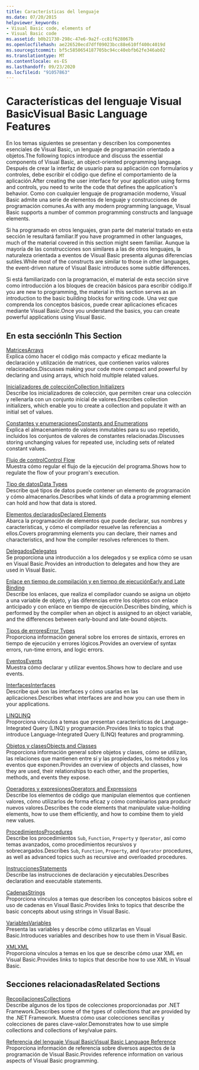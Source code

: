 ```yaml
---
title: Características del lenguaje
ms.date: 07/20/2015
helpviewer_keywords:
- Visual Basic code, elements of
- Visual Basic code
ms.assetid: b0b21730-298c-47e6-9a2f-cc81f628067b
ms.openlocfilehash: ae226520ecd7dff09023bcc88e610ff400c4019d
ms.sourcegitcommit: bf5c5850654187705bc94cc40ebfb62fe346ab02
ms.translationtype: MT
ms.contentlocale: es-ES
ms.lasthandoff: 09/23/2020
ms.locfileid: "91057863"
---
```

# <a name="visual-basic-language-features"></a><span data-ttu-id="7ddb0-102">Características del lenguaje Visual Basic</span><span class="sxs-lookup"><span data-stu-id="7ddb0-102">Visual Basic Language Features</span></span>

<span data-ttu-id="7ddb0-103">En los temas siguientes se presentan y describen los componentes esenciales de Visual Basic, un lenguaje de programación orientado a objetos.</span><span class="sxs-lookup"><span data-stu-id="7ddb0-103">The following topics introduce and discuss the essential components of Visual Basic, an object-oriented programming language.</span></span> <span data-ttu-id="7ddb0-104">Después de crear la interfaz de usuario para su aplicación con formularios y controles, debe escribir el código que define el comportamiento de la aplicación.</span><span class="sxs-lookup"><span data-stu-id="7ddb0-104">After creating the user interface for your application using forms and controls, you need to write the code that defines the application's behavior.</span></span> <span data-ttu-id="7ddb0-105">Como con cualquier lenguaje de programación moderno, Visual Basic admite una serie de elementos de lenguaje y construcciones de programación comunes.</span><span class="sxs-lookup"><span data-stu-id="7ddb0-105">As with any modern programming language, Visual Basic supports a number of common programming constructs and language elements.</span></span>  
  
 <span data-ttu-id="7ddb0-106">Si ha programado en otros lenguajes, gran parte del material tratado en esta sección le resultará familiar.</span><span class="sxs-lookup"><span data-stu-id="7ddb0-106">If you have programmed in other languages, much of the material covered in this section might seem familiar.</span></span> <span data-ttu-id="7ddb0-107">Aunque la mayoría de las construcciones son similares a las de otros lenguajes, la naturaleza orientada a eventos de Visual Basic presenta algunas diferencias sutiles.</span><span class="sxs-lookup"><span data-stu-id="7ddb0-107">While most of the constructs are similar to those in other languages, the event-driven nature of Visual Basic introduces some subtle differences.</span></span>  
  
 <span data-ttu-id="7ddb0-108">Si está familiarizado con la programación, el material de esta sección sirve como introducción a los bloques de creación básicos para escribir código.</span><span class="sxs-lookup"><span data-stu-id="7ddb0-108">If you are new to programming, the material in this section serves as an introduction to the basic building blocks for writing code.</span></span> <span data-ttu-id="7ddb0-109">Una vez que comprenda los conceptos básicos, puede crear aplicaciones eficaces mediante Visual Basic.</span><span class="sxs-lookup"><span data-stu-id="7ddb0-109">Once you understand the basics, you can create powerful applications using Visual Basic.</span></span>  
  
## <a name="in-this-section"></a><span data-ttu-id="7ddb0-110">En esta sección</span><span class="sxs-lookup"><span data-stu-id="7ddb0-110">In This Section</span></span>  

 [<span data-ttu-id="7ddb0-111">Matrices</span><span class="sxs-lookup"><span data-stu-id="7ddb0-111">Arrays</span></span>](arrays/index.md)  
 <span data-ttu-id="7ddb0-112">Explica cómo hacer el código más compacto y eficaz mediante la declaración y utilización de matrices, que contienen varios valores relacionados.</span><span class="sxs-lookup"><span data-stu-id="7ddb0-112">Discusses making your code more compact and powerful by declaring and using arrays, which hold multiple related values.</span></span>  
  
 [<span data-ttu-id="7ddb0-113">Inicializadores de colección</span><span class="sxs-lookup"><span data-stu-id="7ddb0-113">Collection Initializers</span></span>](collection-initializers/index.md)  
 <span data-ttu-id="7ddb0-114">Describe los inicializadores de colección, que permiten crear una colección y rellenarla con un conjunto inicial de valores.</span><span class="sxs-lookup"><span data-stu-id="7ddb0-114">Describes collection initializers, which enable you to create a collection and populate it with an initial set of values.</span></span>  
  
 [<span data-ttu-id="7ddb0-115">Constantes y enumeraciones</span><span class="sxs-lookup"><span data-stu-id="7ddb0-115">Constants and Enumerations</span></span>](constants-enums/index.md)  
 <span data-ttu-id="7ddb0-116">Explica el almacenamiento de valores inmutables para su uso repetido, incluidos los conjuntos de valores de constantes relacionadas.</span><span class="sxs-lookup"><span data-stu-id="7ddb0-116">Discusses storing unchanging values for repeated use, including sets of related constant values.</span></span>  
  
 [<span data-ttu-id="7ddb0-117">Flujo de control</span><span class="sxs-lookup"><span data-stu-id="7ddb0-117">Control Flow</span></span>](control-flow/index.md)  
 <span data-ttu-id="7ddb0-118">Muestra cómo regular el flujo de la ejecución del programa.</span><span class="sxs-lookup"><span data-stu-id="7ddb0-118">Shows how to regulate the flow of your program's execution.</span></span>  
  
 [<span data-ttu-id="7ddb0-119">Tipo de datos</span><span class="sxs-lookup"><span data-stu-id="7ddb0-119">Data Types</span></span>](data-types/index.md)  
 <span data-ttu-id="7ddb0-120">Describe qué tipos de datos puede contener un elemento de programación y cómo almacenarlos.</span><span class="sxs-lookup"><span data-stu-id="7ddb0-120">Describes what kinds of data a programming element can hold and how that data is stored.</span></span>  
  
 [<span data-ttu-id="7ddb0-121">Elementos declarados</span><span class="sxs-lookup"><span data-stu-id="7ddb0-121">Declared Elements</span></span>](declared-elements/index.md)  
 <span data-ttu-id="7ddb0-122">Abarca la programación de elementos que puede declarar, sus nombres y características, y cómo el compilador resuelve las referencias a ellos.</span><span class="sxs-lookup"><span data-stu-id="7ddb0-122">Covers programming elements you can declare, their names and characteristics, and how the compiler resolves references to them.</span></span>  
  
 [<span data-ttu-id="7ddb0-123">Delegados</span><span class="sxs-lookup"><span data-stu-id="7ddb0-123">Delegates</span></span>](delegates/index.md)  
 <span data-ttu-id="7ddb0-124">Se proporciona una introducción a los delegados y se explica cómo se usan en Visual Basic.</span><span class="sxs-lookup"><span data-stu-id="7ddb0-124">Provides an introduction to delegates and how they are used in Visual Basic.</span></span>  
  
 [<span data-ttu-id="7ddb0-125">Enlace en tiempo de compilación y en tiempo de ejecución</span><span class="sxs-lookup"><span data-stu-id="7ddb0-125">Early and Late Binding</span></span>](early-late-binding/index.md)  
 <span data-ttu-id="7ddb0-126">Describe los enlaces, que realiza el compilador cuando se asigna un objeto a una variable de objeto, y las diferencias entre los objetos con enlace anticipado y con enlace en tiempo de ejecución.</span><span class="sxs-lookup"><span data-stu-id="7ddb0-126">Describes binding, which is performed by the compiler when an object is assigned to an object variable, and the differences between early-bound and late-bound objects.</span></span>  
  
 [<span data-ttu-id="7ddb0-127">Tipos de errores</span><span class="sxs-lookup"><span data-stu-id="7ddb0-127">Error Types</span></span>](error-types.md)  
 <span data-ttu-id="7ddb0-128">Proporciona información general sobre los errores de sintaxis, errores en tiempo de ejecución y errores lógicos.</span><span class="sxs-lookup"><span data-stu-id="7ddb0-128">Provides an overview of syntax errors, run-time errors, and logic errors.</span></span>  
  
 [<span data-ttu-id="7ddb0-129">Eventos</span><span class="sxs-lookup"><span data-stu-id="7ddb0-129">Events</span></span>](events/index.md)  
 <span data-ttu-id="7ddb0-130">Muestra cómo declarar y utilizar eventos.</span><span class="sxs-lookup"><span data-stu-id="7ddb0-130">Shows how to declare and use events.</span></span>  
  
 [<span data-ttu-id="7ddb0-131">Interfaces</span><span class="sxs-lookup"><span data-stu-id="7ddb0-131">Interfaces</span></span>](interfaces/index.md)  
 <span data-ttu-id="7ddb0-132">Describe qué son las interfaces y cómo usarlas en las aplicaciones.</span><span class="sxs-lookup"><span data-stu-id="7ddb0-132">Describes what interfaces are and how you can use them in your applications.</span></span>  
  
 [<span data-ttu-id="7ddb0-133">LINQ</span><span class="sxs-lookup"><span data-stu-id="7ddb0-133">LINQ</span></span>](linq/index.md)  
 <span data-ttu-id="7ddb0-134">Proporciona vínculos a temas que presentan características de Language-Integrated Query (LINQ) y programación.</span><span class="sxs-lookup"><span data-stu-id="7ddb0-134">Provides links to topics that introduce Language-Integrated Query (LINQ) features and programming.</span></span>  
  
 [<span data-ttu-id="7ddb0-135">Objetos y clases</span><span class="sxs-lookup"><span data-stu-id="7ddb0-135">Objects and Classes</span></span>](objects-and-classes/index.md)  
 <span data-ttu-id="7ddb0-136">Proporciona información general sobre objetos y clases, cómo se utilizan, las relaciones que mantienen entre sí y las propiedades, los métodos y los eventos que exponen.</span><span class="sxs-lookup"><span data-stu-id="7ddb0-136">Provides an overview of objects and classes, how they are used, their relationships to each other, and the properties, methods, and events they expose.</span></span>  
  
 [<span data-ttu-id="7ddb0-137">Operadores y expresiones</span><span class="sxs-lookup"><span data-stu-id="7ddb0-137">Operators and Expressions</span></span>](operators-and-expressions/index.md)  
 <span data-ttu-id="7ddb0-138">Describe los elementos de código que manipulan elementos que contienen valores, cómo utilizarlos de forma eficaz y cómo combinarlos para producir nuevos valores.</span><span class="sxs-lookup"><span data-stu-id="7ddb0-138">Describes the code elements that manipulate value-holding elements, how to use them efficiently, and how to combine them to yield new values.</span></span>  
  
 [<span data-ttu-id="7ddb0-139">Procedimientos</span><span class="sxs-lookup"><span data-stu-id="7ddb0-139">Procedures</span></span>](procedures/index.md)  
 <span data-ttu-id="7ddb0-140">Describe los procedimientos `Sub`, `Function`, `Property` y `Operator`, así como temas avanzados, como procedimientos recursivos y sobrecargados.</span><span class="sxs-lookup"><span data-stu-id="7ddb0-140">Describes `Sub`, `Function`, `Property`, and `Operator` procedures, as well as advanced topics such as recursive and overloaded procedures.</span></span>  
  
 [<span data-ttu-id="7ddb0-141">Instrucciones</span><span class="sxs-lookup"><span data-stu-id="7ddb0-141">Statements</span></span>](statements.md)  
 <span data-ttu-id="7ddb0-142">Describe las instrucciones de declaración y ejecutables.</span><span class="sxs-lookup"><span data-stu-id="7ddb0-142">Describes declaration and executable statements.</span></span>  
  
 [<span data-ttu-id="7ddb0-143">Cadenas</span><span class="sxs-lookup"><span data-stu-id="7ddb0-143">Strings</span></span>](strings/index.md)  
 <span data-ttu-id="7ddb0-144">Proporciona vínculos a temas que describen los conceptos básicos sobre el uso de cadenas en Visual Basic.</span><span class="sxs-lookup"><span data-stu-id="7ddb0-144">Provides links to topics that describe the basic concepts about using strings in Visual Basic.</span></span>  
  
 [<span data-ttu-id="7ddb0-145">Variables</span><span class="sxs-lookup"><span data-stu-id="7ddb0-145">Variables</span></span>](variables/index.md)  
 <span data-ttu-id="7ddb0-146">Presenta las variables y describe cómo utilizarlas en Visual Basic.</span><span class="sxs-lookup"><span data-stu-id="7ddb0-146">Introduces variables and describes how to use them in Visual Basic.</span></span>  
  
 [<span data-ttu-id="7ddb0-147">XML</span><span class="sxs-lookup"><span data-stu-id="7ddb0-147">XML</span></span>](xml/index.md)  
 <span data-ttu-id="7ddb0-148">Proporciona vínculos a temas en los que se describe cómo usar XML en Visual Basic.</span><span class="sxs-lookup"><span data-stu-id="7ddb0-148">Provides links to topics that describe how to use XML in Visual Basic.</span></span>  
  
## <a name="related-sections"></a><span data-ttu-id="7ddb0-149">Secciones relacionadas</span><span class="sxs-lookup"><span data-stu-id="7ddb0-149">Related Sections</span></span>

 [<span data-ttu-id="7ddb0-150">Recopilaciones</span><span class="sxs-lookup"><span data-stu-id="7ddb0-150">Collections</span></span>](../concepts/collections.md)  
 <span data-ttu-id="7ddb0-151">Describe algunos de los tipos de colecciones proporcionadas por .NET Framework.</span><span class="sxs-lookup"><span data-stu-id="7ddb0-151">Describes some of the types of collections that are provided by the .NET Framework.</span></span> <span data-ttu-id="7ddb0-152">Muestra cómo usar colecciones sencillas y colecciones de pares clave-valor.</span><span class="sxs-lookup"><span data-stu-id="7ddb0-152">Demonstrates how to use simple collections and collections of key/value pairs.</span></span>  
  
 [<span data-ttu-id="7ddb0-153">Referencia del lenguaje Visual Basic</span><span class="sxs-lookup"><span data-stu-id="7ddb0-153">Visual Basic Language Reference</span></span>](../../language-reference/index.md)  
 <span data-ttu-id="7ddb0-154">Proporciona información de referencia sobre diversos aspectos de la programación de Visual Basic.</span><span class="sxs-lookup"><span data-stu-id="7ddb0-154">Provides reference information on various aspects of Visual Basic programming.</span></span>
